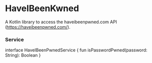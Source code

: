 # HaveIBeenKwned

A Kotlin library to access the haveibeenpwned.com API (https://haveibeenpwned.com/).

### Service ###

interface HaveIBeenPwnedService {
    fun isPasswordPwned(password: String): Boolean
}
